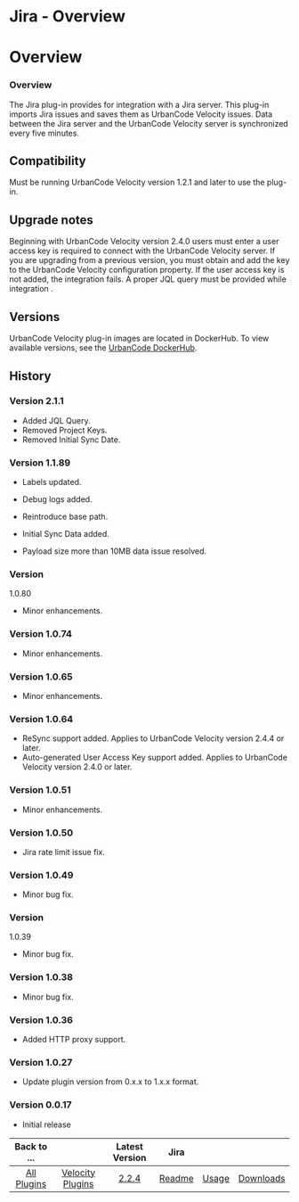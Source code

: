 
Jira - Overview
===============

# Overview



### Overview




The Jira plug-in provides for integration with a Jira server. This plug-in imports Jira issues and 
saves them as UrbanCode Velocity issues. Data between the Jira server and the UrbanCode Velocity server is synchronized 
every five minutes.


Compatibility
-------------


Must be running UrbanCode Velocity version 1.2.1 and later to use 
the plug-in.


Upgrade notes
-------------


Beginning with UrbanCode Velocity version 2.4.0 users must enter a user 
access key is required to connect with the UrbanCode Velocity server. If you are upgrading from a previous version, you 
must obtain and add the key to the UrbanCode Velocity configuration property. If the user access key is not added, the 
integration fails. A proper JQL query must be provided while integration .


Versions
--------


UrbanCode Velocity 
plug-in images are located in DockerHub. To view available versions, see the [UrbanCode 
DockerHub](https://hub.docker.com/r/urbancode/ucv-ext-jira/tags).


History
-------



### Version 2.1.1


* Added JQL 
Query.
* Removed Project Keys.
* Removed Initial Sync Date.


### Version 1.1.89


* Labels updated.
* Debug logs added.

* Reintroduce base path.
* Initial Sync Data added.
* Payload size more than 10MB data issue resolved.


### Version 
1.0.80


* Minor enhancements.


### Version 1.0.74


* Minor enhancements.


### Version 1.0.65


* Minor enhancements.



### Version 1.0.64


* ReSync support added. Applies to UrbanCode Velocity version 2.4.4 or later.
* Auto-generated 
User Access Key support added. Applies to UrbanCode Velocity version 2.4.0 or later.


### Version 1.0.51


* Minor 
enhancements.


### Version 1.0.50


* Jira rate limit issue fix.


### Version 1.0.49


* Minor bug fix.


### Version 
1.0.39


* Minor bug fix.


### Version 1.0.38


* Minor bug fix.


### Version 1.0.36


* Added HTTP proxy support.



### Version 1.0.27


* Update plugin version from 0.x.x to 1.x.x format.


### Version 0.0.17


* Initial release



|Back to ...||Latest Version|Jira |||
| :---: | :---: | :---: | :---: | :---: | :---: |
|[All Plugins](../../index.md)|[Velocity Plugins](../README.md)|[2.2.4]()|[Readme](README.md)|[Usage](usage.md)|[Downloads](downloads.md)|
